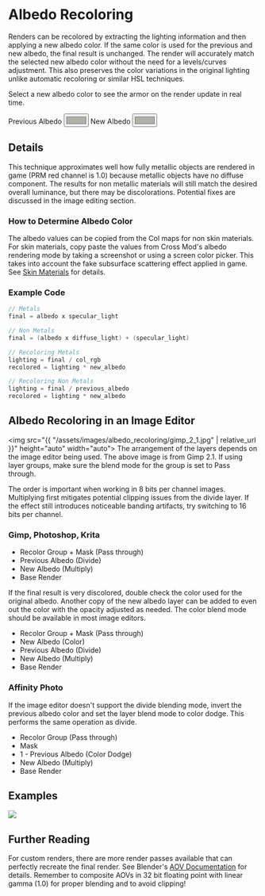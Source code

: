---
---
<style>
    #imgCanvas {
        width: 100%;
    }
</style>

# Albedo Recoloring
Renders can be recolored by extracting the lighting information and then applying a new albedo color.
If the same color is used for the previous and new albedo, the final result is unchanged.
The render will accurately match the selected new albedo color without the need for a levels/curves adjustment.
This also preserves the color variations in the original lighting unlike automatic recoloring or similar HSL techniques.

<canvas id="imgCanvas" class="col-lg-7"></canvas>
Select a new albedo color to see the armor on the render update in real time.
<form>
    <label for="albedo">Previous Albedo</label>
    <input type="color" id="albedo" name="albedo" value="#B0AFA9">
    <label for="newAlbedo">New Albedo</label>
    <input type="color" id="newAlbedo" name="newAlbedo" value="#B0AFA9">
</form>

## Details
This technique approximates well how fully metallic objects are rendered in game (PRM red channel is 1.0) because
metallic objects have no diffuse component. The results for non metallic materials will still match the desired overall luminance,
but there may be discolorations. Potential fixes are discussed in the image editing section.

### How to Determine Albedo Color
The albedo values can be copied from the Col maps for non skin materials. For skin materials, copy paste the values from
Cross Mod's albedo rendering mode by taking a screenshot or using a screen color picker. This takes into account the fake subsurface scattering effect applied in game.
See [Skin Materials](skin_materials) for details.

### Example Code
```c
// Metals
final = albedo x specular_light

// Non Metals
final = (albedo x diffuse_light) + (specular_light)

// Recoloring Metals
lighting = final / col_rgb
recolored = lighting * new_albedo

// Recoloring Non Metals
lighting = final / previous_albedo
recolored = lighting * new_albedo
```

## Albedo Recoloring in an Image Editor
<img src="{{ "/assets/images/albedo_recoloring/gimp_2_1.jpg" | relative_url }}" height="auto" width="auto">
The arrangement of the layers depends on the image editor being used. The above image is from Gimp 2.1.
If using layer groups, make sure the blend mode for the group is set to Pass through.

The order is important when working in 8 bits per channel images. Multiplying first mitigates potential clipping issues
from the divide layer.
If the effect still introduces noticeable banding artifacts, try switching to 16 bits per channel.

### Gimp, Photoshop, Krita
- Recolor Group + Mask (Pass through)
- Previous Albedo (Divide)
- New Albedo (Multiply)
- Base Render

If the final result is very discolored, double check the color used for the original albedo.
Another copy of the new albedo layer can be added to even out the color with the opacity adjusted as needed.
The color blend mode should be available in most image editors.

- Recolor Group + Mask (Pass through)
- New Albedo (Color)
- Previous Albedo (Divide)
- New Albedo (Multiply)
- Base Render

### Affinity Photo
If the image editor doesn't support the divide blending mode, invert the previous albedo color and set the layer blend
mode to color dodge. This performs the same operation as divide.

- Recolor Group (Pass through)
- Mask
- 1 - Previous Albedo (Color Dodge)
- New Albedo (Multiply)
- Base Render

## Examples
<div class="col-lg-7">
    <img class="img-fluid" src="{{ "/assets/images/albedo_recoloring/corrin_m_c04.jpg" | relative_url }}">
</div>

## Further Reading
For custom renders, there are more render passes available that can perfectly recreate the final render.
See Blender's <a href="https://docs.blender.org/manual/en/latest/render/layers/passes.html#combining"
    target="_blank">AOV Documentation</a>
for details. Remember to composite AOVs in 32 bit floating point with linear gamma (1.0) for proper blending and to
avoid clipping!

<script type="module">
    import { AlbedoRecoloringDemo } from "./assets/javascript/albedo_recoloring.js";
    import * as DataBinding from "./assets/javascript/databinding.js";

    const albedoColorInput = document.getElementById("albedo");
    const newAlbedoColorInput = document.getElementById("newAlbedo");
    const imgCanvas = document.getElementById("imgCanvas");

    // The texture paths are preprocessed by jekyll to contain the full path.
    const demo = new AlbedoRecoloringDemo(window, imgCanvas, 
        "{{ "/assets/images/albedo_recoloring/corrin.png" | relative_url }}", 
        "{{ "/assets/images/albedo_recoloring/mask.png" | relative_url }}", 
        albedoColorInput.value, 
        newAlbedoColorInput.value);

    DataBinding.oneWayBindColor(albedoColorInput, demo.updateAlbedo.bind(demo));
    DataBinding.oneWayBindColor(newAlbedoColorInput, demo.updateNewAlbedo.bind(demo));
</script>